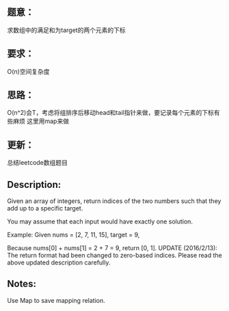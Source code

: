 ## 题意：
求数组中的满足和为target的两个元素的下标

## 要求：
O(n)空间复杂度

## 思路：
O(n^2)会T，考虑将组排序后移动head和tail指针来做，要记录每个元素的下标有些麻烦
这里用map来做

## 更新：
总结leetcode数组题目

## Description:
Given an array of integers, return indices of the two numbers such that they add up to a specific target.

You may assume that each input would have exactly one solution.

Example:
Given nums = [2, 7, 11, 15], target = 9,

Because nums[0] + nums[1] = 2 + 7 = 9,
return [0, 1].
UPDATE (2016/2/13):
The return format had been changed to zero-based indices. Please read the above updated description carefully.

## Notes:
Use Map to save mapping relation.

